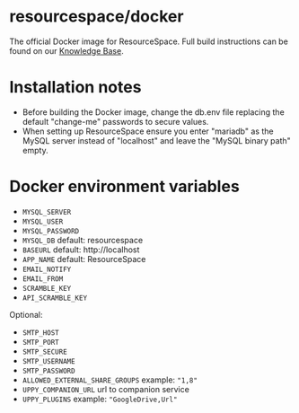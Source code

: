 # resourcespace/docker
The official Docker image for ResourceSpace. Full build instructions can be found on our [Knowledge Base](https://www.resourcespace.com/knowledge-base/systemadmin/install_docker).

# Installation notes
* Before building the Docker image, change the db.env file replacing the default "change-me" passwords to secure values.
* When setting up ResourceSpace ensure you enter "mariadb" as the MySQL server instead of "localhost" and leave the "MySQL binary path" empty.

# Docker environment variables
* `MYSQL_SERVER`
* `MYSQL_USER`
* `MYSQL_PASSWORD`
* `MYSQL_DB` default: resourcespace
* `BASEURL` default: http://localhost
* `APP_NAME` default: ResourceSpace
* `EMAIL_NOTIFY`
* `EMAIL_FROM`
* `SCRAMBLE_KEY`
* `API_SCRAMBLE_KEY`

Optional:
* `SMTP_HOST`
* `SMTP_PORT`
* `SMTP_SECURE`
* `SMTP_USERNAME`
* `SMTP_PASSWORD`
* `ALLOWED_EXTERNAL_SHARE_GROUPS` example: `"1,8"`
* `UPPY_COMPANION_URL` url to companion service
* `UPPY_PLUGINS` example: `"GoogleDrive,Url"`